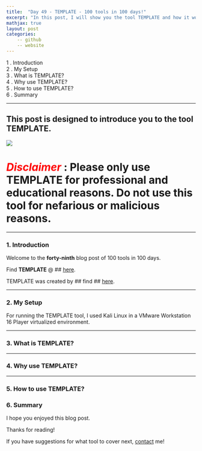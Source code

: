 ```yaml
---
title:  "Day 49 - TEMPLATE - 100 tools in 100 days!"
excerpt: "In this post, I will show you the tool TEMPLATE and how it works."
mathjax: true
layout: post
categories:
    -- github
    -- website
---
```


1 . Introduction
<br>
2 . My Setup
<br>
3 . What is TEMPLATE?
<br>
4 . Why use TEMPLATE?
<br>
5 . How to use TEMPLATE?
<br>
6 . Summary

---

## This post is designed to introduce you to the tool TEMPLATE.

![](PLACEHOLDER_TOOL_PHOTO)

# <span style="color:red">***Disclaimer***</span> : **Please only use TEMPLATE for professional and educational reasons. Do not use this tool for nefarious or malicious reasons.**

---

### 1. **Introduction**

Welcome to the **forty-ninth** blog post of 100 tools in 100 days.<br> 

Find **TEMPLATE** @ ## [here]().

TEMPLATE was created by ## find ## [here](##).


---

### 2. **My Setup**

For running the TEMPLATE tool, I used Kali Linux in a VMware Workstation 16 Player virtualized environment.

---

### 3. **What is TEMPLATE?**

 

---

### 4. **Why use TEMPLATE?**




---

### 5. **How to use TEMPLATE?**


### 6. **Summary**


I hope you enjoyed this blog post.

Thanks for reading!<br>

If you have suggestions for what tool to cover next, [contact](mailto:matthew.o.mccorkle@gmail.com) me!
